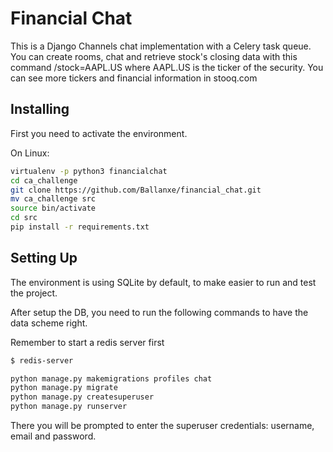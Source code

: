 # Financial Chat

This is a Django Channels chat implementation with a Celery task queue. You can create rooms, chat and retrieve stock's closing data with this command /stock=AAPL.US where AAPL.US is the ticker of the security. You can see more tickers and financial information in stooq.com

## Installing

First you need to activate the environment.

On Linux:
```bash
virtualenv -p python3 financialchat
cd ca_challenge
git clone https://github.com/Ballanxe/financial_chat.git
mv ca_challenge src 
source bin/activate
cd src 
pip install -r requirements.txt
```

## Setting Up

The environment is using SQLite by default, to make easier to run and test the project. 

After setup the DB, you need to run the following commands to have the data scheme right.

Remember to start a redis server first

```bash
$ redis-server
```

```bash
python manage.py makemigrations profiles chat
python manage.py migrate
python manage.py createsuperuser
python manage.py runserver
```

There you will be prompted to enter the superuser credentials: username, email
and password.



